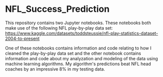# NFL_Success_Prediction

This repository contains two Jupyter notebooks. These notebooks both make use of the following NFL play-by-play data set:
https://www.kaggle.com/datasets/toddsteussie/nfl-play-statistics-dataset-2004-to-present

One of these notebooks contains information and code relating to how I cleaned the play-by-play data set and the other notebook contains information and code about my analyzation and modeling of the data using machine learning algorithms. My algorithm's predictions beat NFL head coaches by an impressive 8% in my testing data.

